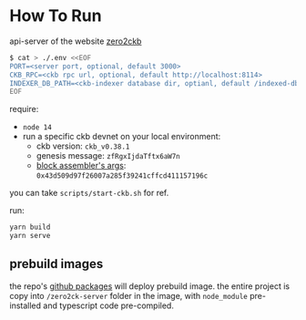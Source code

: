 # How To Run

api-server of the website [zero2ckb](https://zero2ckb.ckbapp.dev/)

```sh
$ cat > ./.env <<EOF
PORT=<server port, optional, default 3000>
CKB_RPC=<ckb rpc url, optional, default http://localhost:8114>
INDEXER_DB_PATH=<ckb-indexer database dir, optianl, default /indexed-db>
EOF
```

require: 

- `node 14`
- run a specific ckb devnet on your local environment:
  - ckb version: `ckb_v0.38.1`
  - genesis message: `zfRgxIjdaTftx6aW7n`
  - [block assembler's args](https://github.com/RetricSu/zero2ckb-server/blob/develop/scripts/start-ckb.sh#L20-L35): `0x43d509d97f26007a285f39241cffcd411157196c`

you can take `scripts/start-ckb.sh` for ref.

run:

```sh
yarn build
yarn serve
```

## prebuild images

the repo's [github packages](https://github.com/RetricSu/zero2ckb-server/pkgs/container/zero2ckb-server-prebuilds) will deploy prebuild image. the entire project is copy into `/zero2ck-server` folder in the image, with `node_module` pre-installed and typescript code pre-compiled.
